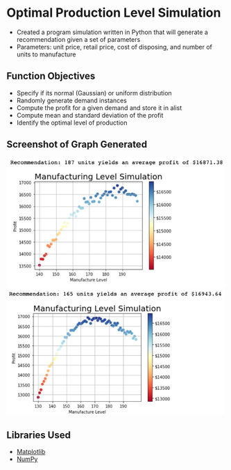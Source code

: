 # Optimal Production Level Simulation
* Created a program simulation written in Python that will generate a recommendation given a set of parameters
* Parameters: unit price, retail price, cost of disposing, and number of units to manufacture

## Function Objectives
* Specify if its normal (Gaussian) or uniform distribution
* Randomly generate demand instances
* Compute the profit for a given demand and store it in  alist
* Compute mean and standard deviation of the profit
* Identify the optimal level of production

## Screenshot of Graph Generated
![Simulation Figure](/images/fig2.png)
![Simulation Figure](/images/fig3.png)

## Libraries Used
* [Matplotlib](https://matplotlib.org/stable/tutorials/index)
* [NumPy](https://numpy.org/doc/stable/)
